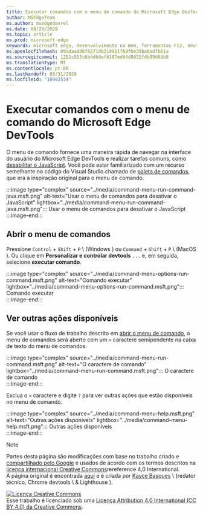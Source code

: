 ```yaml
---
title: Executar comandos com o menu de comando do Microsoft Edge DevTools
author: MSEdgeTeam
ms.author: msedgedevrel
ms.date: 08/28/2020
ms.topic: article
ms.prod: microsoft-edge
keywords: microsoft edge, desenvolvimento na Web, ferramentas F12, devtools
ms.openlocfilehash: 09adaadd6f62710b219911f69fbe39ba8edfb61a
ms.sourcegitcommit: 1251c555c6b4db8ef8187ed94d8832fdb89d03b8
ms.translationtype: MT
ms.contentlocale: pt-BR
ms.lasthandoff: 08/31/2020
ms.locfileid: "10982534"
---
```

<!-- Copyright Kayce Basques 

   Licensed under the Apache License, Version 2.0 (the "License");
   you may not use this file except in compliance with the License.
   You may obtain a copy of the License at

       https://www.apache.org/licenses/LICENSE-2.0

   Unless required by applicable law or agreed to in writing, software
   distributed under the License is distributed on an "AS IS" BASIS,
   WITHOUT WARRANTIES OR CONDITIONS OF ANY KIND, either express or implied.
   See the License for the specific language governing permissions and
   limitations under the License.  -->  





# Executar comandos com o menu de comando do Microsoft Edge DevTools   

  

O menu de comando fornece uma maneira rápida de navegar na interface do usuário do Microsoft Edge DevTools e realizar tarefas comuns, como [desabilitar o JavaScript][JavascriptDisable].  Você pode estar familiarizado com um recurso semelhante no código do Visual Studio chamado de [paleta de comandos][VisualStudioCodeUICommandPalette], que era a inspiração original para o menu de comando.  

:::image type="complex" source="../media/command-menu-run-command-java.msft.png" alt-text="Usar o menu de comandos para desativar o JavaScript" lightbox="../media/command-menu-run-command-java.msft.png":::
   Usar o menu de comandos para desativar o JavaScript  
:::image-end:::  

## Abrir o menu de comandos   

Pressione `Control` + `Shift` + `P` \ (Windows \) ou `Command` + `Shift` + `P` \ (MacOS \). Ou clique em **Personalizar e controlar devtools** `...` e, em seguida, selecione **executar comando**.  

:::image type="complex" source="../media/command-menu-options-run-command.msft.png" alt-text="Comando executar" lightbox="../media/command-menu-options-run-command.msft.png":::
   Comando executar  
:::image-end:::  

## Ver outras ações disponíveis   

Se você usar o fluxo de trabalho descrito em [abrir o menu de comando](#open-the-command-menu), o menu de comandos será aberto com um `>` caractere semipendente na caixa de texto do menu de comandos.  

:::image type="complex" source="../media/command-menu-run-command.msft.png" alt-text="O caractere de comando" lightbox="../media/command-menu-run-command.msft.png":::
   O caractere de comando  
:::image-end:::  

Exclua o `>` caractere e digite `?` para ver outras ações que estão disponíveis no menu de comando.  

:::image type="complex" source="../media/command-menu-help.msft.png" alt-text="Outras ações disponíveis" lightbox="../media/command-menu-help.msft.png":::
   Outras ações disponíveis  
:::image-end:::  

 



<!-- links -->  

[JavascriptDisable]: ../javascript/disable.md "Desabilitar JavaScript com o Microsoft Edge DevTools | Documentos da Microsoft"  

[VisualStudioCodeUICommandPalette]: https://code.visualstudio.com/docs/getstarted/userinterface#_command-palette "Paleta de comandos-UI de código do Visual Studio"  

> [!NOTE]
> Partes desta página são modificações com base no trabalho criado e [compartilhado pelo Google][GoogleSitePolicies] e usados de acordo com os termos descritos na [licença internacional Creative Commons][CCA4IL]rereference 4,0 International.  
> A página original é encontrada [aqui](https://developers.google.com/web/tools/chrome-devtools/command-menu/index) e é criada por [Kayce Basques][KayceBasques] \ (redator técnico, Chrome devtools \ & Lighthouse \).  

[![Licença Creative Commons][CCby4Image]][CCA4IL]  
Esse trabalho é licenciado sob uma [Licença Attribution 4.0 International (CC BY 4.0) da Creative Commons][CCA4IL].  

[CCA4IL]: https://creativecommons.org/licenses/by/4.0  
[CCby4Image]: https://i.creativecommons.org/l/by/4.0/88x31.png  
[GoogleSitePolicies]: https://developers.google.com/terms/site-policies  
[KayceBasques]: https://developers.google.com/web/resources/contributors/kaycebasques  
